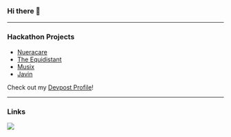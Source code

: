 ### Hi there 👋

<hr />

### Hackathon Projects

- [Nueracare](https://github.com/Neuracare)
- [The Equidistant](https://github.com/TheEquidistantProject)
- [Musix](https://devpost.com/software/musix)
- [Javin](https://devpost.com/software/javin)

Check out my [Devpost Profile](https://devpost.com/ShlokDesai33)!

<hr />

### Links

<img src="https://img.shields.io/badge/LinkedIn-0077B5?style=for-the-badge&logo=linkedin&logoColor=white"/>
